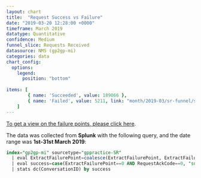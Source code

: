 ```yaml
---
layout: chart
title:  "Request Success vs Failure"
date: "2019-03-20 12:28:00 +0000"
timeframe: March 2019
datatype: Quantitative
confidence: Medium
funnel_slice: Requests Received
datasource: NMS (gp2gp-mi)
categories: data
chart_config: 
  options:
    legend:
      position: "bottom"
      
items: [ 
        { name: 'Succeeded', value: 189066 },
        { name: 'Failed', value: 5211, link: "month/2019-03/sr-funnel/success-vs-failure/errors/failure-points/failure-points" }
    ]
---
```

[To get a view on the failure points, please click here](/prm-funnel/month/2019-03/sr-funnel/success-vs-failure/errors/failure-points/failure-points.html).

The data was collected from **Splunk** with the following query, and the date range was **1st-31st March 2019**:

```sql
index="gp2gp-mi" sourcetype="gppractice-SR"
  | eval ExtractFailurePoint=coalesce(ExtractFailurePoint, ExtractFailurePoint, -1)
  | eval success=case(ExtractFailurePoint==0 AND RequestAckCode==0, "success", ExtractFailurePoint != 0, "failure")
  | stats dc(ConversationID) by success
```
